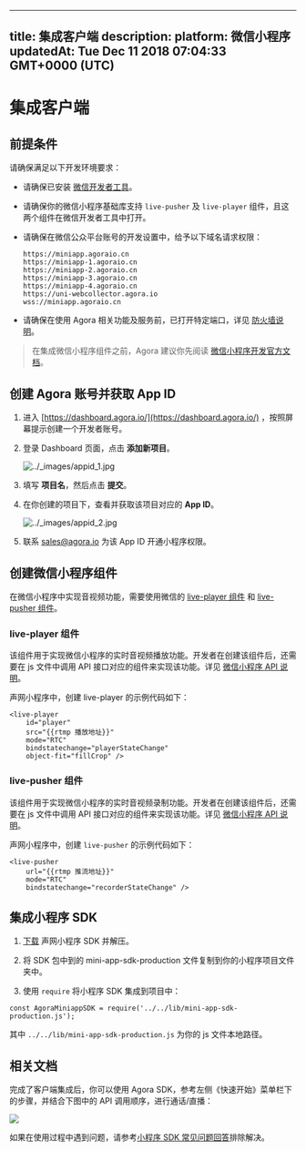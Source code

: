 
---
title: 集成客户端
description: 
platform: 微信小程序
updatedAt: Tue Dec 11 2018 07:04:33 GMT+0000 (UTC)
---
# 集成客户端
## 前提条件

请确保满足以下开发环境要求：

-   请确保已安装 [微信开发者工具](https://mp.weixin.qq.com/debug/wxadoc/dev/devtools/devtools.html?t=2018323)。

-   请确保你的微信小程序基础库支持 `live-pusher` 及 `live-player` 组件，且这两个组件在微信开发者工具中打开。

-   请确保在微信公众平台账号的开发设置中，给予以下域名请求权限：

	```
	https://miniapp.agoraio.cn
	https://miniapp-1.agoraio.cn
	https://miniapp-2.agoraio.cn
	https://miniapp-3.agoraio.cn
	https://miniapp-4.agoraio.cn
	https://uni-webcollector.agora.io
	wss://miniapp.agoraio.cn
	```

-   请确保在使用 Agora 相关功能及服务前，已打开特定端口，详见 [防火墙说明](../../cn/Agora%20Platform/firewall.md)。


> 在集成微信小程序组件之前，Agora 建议你先阅读 [微信小程序开发官方文档](https://mp.weixin.qq.com/debug/wxadoc/dev/)。

## 创建 Agora 账号并获取 App ID

1.  进入 [https://dashboard.agora.io/](https://dashboard.agora.io/) ，按照屏幕提示创建一个开发者账号。

2.  登录 Dashboard 页面，点击 **添加新项目**。

	<img alt="../_images/appid_1.jpg" src="https://web-cdn.agora.io/docs-files/cn/appid_1.jpg" />

3.  填写 **项目名**，然后点击 **提交**。

4.  在你创建的项目下，查看并获取该项目对应的 **App ID**。

	<img alt="../_images/appid_2.jpg" src="https://web-cdn.agora.io/docs-files/cn/appid_2.jpg" />

5.  联系 [sales@agora.io](mailto:sales@agora.io) 为该 App ID 开通小程序权限。


## 创建微信小程序组件

在微信小程序中实现音视频功能，需要使用微信的 [live-player 组件](#live_player) 和 [live-pusher 组件](#live_pusher)。

<a name = "live_player"></a>
### live-player 组件

该组件用于实现微信小程序的实时音视频播放功能。开发者在创建该组件后，还需要在 js 文件中调用 API 接口对应的组件来实现该功能。详见 [微信小程序 API 说明](https://mp.weixin.qq.com/debug/wxadoc/dev/api/api-live-player.html)。

声网小程序中，创建 live-player 的示例代码如下：

```
<live-player
    id="player"
    src="{{rtmp 播放地址}}"
    mode="RTC"
    bindstatechange="playerStateChange"
    object-fit="fillCrop" />
```

<a name = "live_pusher"></a>
### live-pusher 组件

该组件用于实现微信小程序的实时音视频录制功能。开发者在创建该组件后，还需要在 js 文件中调用 API 接口对应的组件来实现该功能。详见 [微信小程序 API 说明](https://mp.weixin.qq.com/debug/wxadoc/dev/api/api-live-pusher.html)。

声网小程序中，创建 `live-pusher` 的示例代码如下：

```
<live-pusher
    url="{{rtmp 推流地址}}"
    mode="RTC"
    bindstatechange="recorderStateChange" />
```

## 集成小程序 SDK

1.  [下载](https://docs.agora.io/cn/Agora%20Platform/downloads) 声网小程序 SDK 并解压。

2.  将 SDK 包中到的 mini-app-sdk-production 文件复制到你的小程序项目文件夹中。

3.  使用 `require` 将小程序 SDK 集成到项目中：


```
const AgoraMiniappSDK = require('../../lib/mini-app-sdk-production.js');
```

其中 `../../lib/mini-app-sdk-production.js` 为你的 js 文件本地路径。

## 相关文档

完成了客户端集成后，你可以使用 Agora SDK，参考左侧《快速开始》菜单栏下的步骤，并结合下图中的 API 调用顺序，进行通话/直播：

![](https://web-cdn.agora.io/docs-files/1541990512316)

如果在使用过程中遇到问题，请参考[小程序 SDK 常见问题回答](../../cn/Agora%20Platform/wechat_how_to.md)排除解决。
